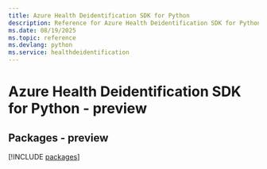 ```yaml
---
title: Azure Health Deidentification SDK for Python
description: Reference for Azure Health Deidentification SDK for Python
ms.date: 08/19/2025
ms.topic: reference
ms.devlang: python
ms.service: healthdeidentification
---
```

# Azure Health Deidentification SDK for Python - preview
## Packages - preview
[!INCLUDE [packages](health-deidentification-index.md)]